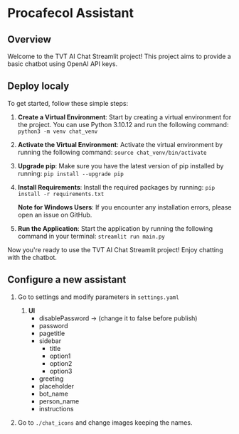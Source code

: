 # Procafecol Assistant

## Overview

Welcome to the TVT AI Chat Streamlit project! This project aims to provide a basic chatbot using OpenAI API keys. 

## Deploy localy

To get started, follow these simple steps:

1. **Create a Virtual Environment**: Start by creating a virtual environment for the project. You can use Python 3.10.12 and run the following command: `python3 -m venv chat_venv`

2. **Activate the Virtual Environment**: Activate the virtual environment by running the following command: `source chat_venv/bin/activate`

3. **Upgrade pip**: Make sure you have the latest version of pip installed by running: `pip install --upgrade pip`

4. **Install Requirements**: Install the required packages by running: `pip install -r requirements.txt`

   **Note for Windows Users**: If you encounter any installation errors, please open an issue on GitHub.

5. **Run the Application**: Start the application by running the following command in your terminal: `streamlit run main.py`

Now you're ready to use the TVT AI Chat Streamlit project! Enjoy chatting with the chatbot.



## Configure a new assistant

1. Go to settings and modify parameters in `settings.yaml`
   
   1. **UI**
      - disablePassword -> (change it to false before publish)
      - password
      - pagetitle
      - sidebar
        - title
        - option1
        - option2
        - option3
      - greeting
      - placeholder
      - bot_name
      - person_name
      - instructions 

2. Go to `./chat_icons` and change images keeping the names.